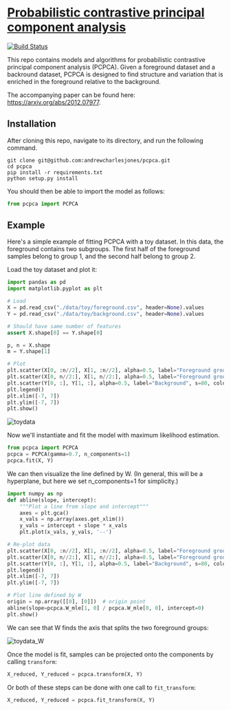 # [Probabilistic contrastive principal component analysis](https://arxiv.org/abs/2012.07977)
[![Build Status](https://travis-ci.com/andrewcharlesjones/pcpca.svg?branch=main)](https://travis-ci.com/github/andrewcharlesjones/pcpca)

This repo contains models and algorithms for probabilistic contrastive principal component analysis (PCPCA). Given a foreground dataset and a backround dataset, PCPCA is designed to find structure and variation that is enriched in the foreground relative to the background.

The accompanying paper can be found here: https://arxiv.org/abs/2012.07977.

## Installation

After cloning this repo, navigate to its directory, and run the following command.
```
git clone git@github.com:andrewcharlesjones/pcpca.git
cd pcpca
pip install -r requirements.txt
python setup.py install
```

You should then be able to import the model as follows:
```python
from pcpca import PCPCA
```
## Example

Here's a simple example of fitting PCPCA with a toy dataset. In this data, the foreground contains two subgroups. The first half of the foreground samples belong to group 1, and the second half belong to group 2.

Load the toy dataset and plot it:
```python
import pandas as pd
import matplotlib.pyplot as plt

# Load
X = pd.read_csv("./data/toy/foreground.csv", header=None).values
Y = pd.read_csv("./data/toy/background.csv", header=None).values

# Should have same number of features
assert X.shape[0] == Y.shape[0]

p, n = X.shape
m = Y.shape[1]

# Plot
plt.scatter(X[0, :n//2], X[1, :n//2], alpha=0.5, label="Foreground group 1", s=80, color="green")
plt.scatter(X[0, n//2:], X[1, n//2:], alpha=0.5, label="Foreground group 2", s=80, color="orange")
plt.scatter(Y[0, :], Y[1, :], alpha=0.5, label="Background", s=80, color="gray")
plt.legend()
plt.xlim([-7, 7])
plt.ylim([-7, 7])
plt.show()
```

![toydata](./plots/simulated/toydata.png)

Now we'll instantiate and fit the model with maximum likelihood estimation.

```python
from pcpca import PCPCA
pcpca = PCPCA(gamma=0.7, n_components=1)
pcpca.fit(X, Y)
```

We can then visualize the line defined by W. (In general, this will be a hyperplane, but here we set n_components=1 for simplicity.)

```python
import numpy as np
def abline(slope, intercept):
    """Plot a line from slope and intercept"""
    axes = plt.gca()
    x_vals = np.array(axes.get_xlim())
    y_vals = intercept + slope * x_vals
    plt.plot(x_vals, y_vals, '--')

# Re-plot data
plt.scatter(X[0, :n//2], X[1, :n//2], alpha=0.5, label="Foreground group 1", s=80, color="green")
plt.scatter(X[0, n//2:], X[1, n//2:], alpha=0.5, label="Foreground group 2", s=80, color="orange")
plt.scatter(Y[0, :], Y[1, :], alpha=0.5, label="Background", s=80, color="gray")
plt.legend()
plt.xlim([-7, 7])
plt.ylim([-7, 7])

# Plot line defined by W
origin = np.array([[0], [0]])  # origin point
abline(slope=pcpca.W_mle[1, 0] / pcpca.W_mle[0, 0], intercept=0)
plt.show()
```

We can see that W finds the axis that splits the two foreground groups:

![toydata_W](./plots/simulated/toydata_W.png)

Once the model is fit, samples can be projected onto the components by calling `transform`:

```python
X_reduced, Y_reduced = pcpca.transform(X, Y)
```

Or both of these steps can be done with one call to `fit_transform`:

```python
X_reduced, Y_reduced = pcpca.fit_transform(X, Y)
```

